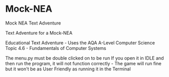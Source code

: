 # Mock-NEA
Mock NEA Text Adventure

Text Adventure for a Mock-NEA

Educational Text Adventure - Uses the AQA A-Level Computer Science Topic 4.6 - Fundamentals of Computer Systems

The menu.py must be double clicked on to be run
If you open it in IDLE and then run the program, it will not function correctly - The game will run fine but it won't be as User Friendly as running it in the Terminal

